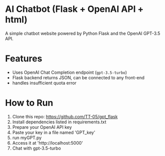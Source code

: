 # AI Chatbot (Flask + OpenAI API + html)

A simple chatbot website powered by Python Flask and the OpenAI GPT-3.5 API.

# Features

- Uses OpenAI Chat Completion endpoint (`gpt-3.5-turbo`)
- Flask backend returns JSON, can be connected to any front-end
- handles insufficient quota error

# How to Run

1. Clone this repo: https://github.com/TT-05/gpt_flask
2. Install dependencies listed in requirements.txt
3. Prepare your OpenAI API key
4. Paste your key in a file named 'GPT_key'
5. run myGPT.py
6. Access it at 'http://localhost:5000'
7. Chat with gpt-3.5-turbo
